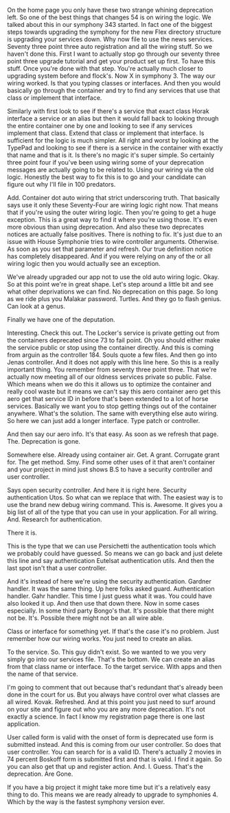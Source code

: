 On the home page you only have these two strange whining deprecation left. So
one of the best things that changes 54 is on wiring the logic. We talked about
this in our symphony 343 started. In fact one of the biggest steps towards
upgrading the symphony for the new Flex directory structure is upgrading your
services down. Why now file to use the news services. Seventy three point three
auto registration and all the wiring stuff. So we haven't done this. First I
want to actually stop go through our seventy three point three upgrade tutorial
and get your product set up first. To have this stuff. Once you're done with
that step. You're actually much closer to upgrading system before and flock's.
Now X in symphony 3. The way our wiring worked. Is that you typing classes or
interfaces. And then you would basically go through the container and try to
find any services that use that class or implement that interface.

Similarly with first look to see if there's a service that exact class Horak
interface a service or an alias but then it would fall back to looking through
the entire container one by one and looking to see if any services implement
that class. Extend that class or implement that interface. Is sufficient for
the logic is much simpler. All right and worst by looking at the TypePad and
looking to see if there is a service in the container with exactly that name
and that is it. Is there's no magic it's super simple. So certainly three point
four if you've been using wiring some of your deprecation messages are actually
going to be related to. Using our wiring via the old logic. Honestly the best
way to fix this is to go and your candidate can figure out why I'll file in 100
predators.

Add. Container dot auto wiring that strict underscoring truth. That basically
says use it only these Seventy-Four are wiring logic right now. That means that
if you're using the outer wiring logic. Then you're going to get a huge
exception. This is a great way to find it where you're using those. It's even
more obvious than using deprecation. And also these two deprecates notices are
actually false positives. There is nothing to fix. It's just due to an issue
with House Symphonie tries to wire controller arguments. Otherwise. As soon as
you set that parameter and refresh. Our true definition notice has completely
disappeared. And if you were relying on any of the or all wiring logic then you
would actually see an exception.

We've already upgraded our app not to use the old auto wiring logic. Okay. So
at this point we're in great shape. Let's step around a little bit and see what
other deprivations we can find. No deprecation on this page. So long as we ride
plus you Malakar password. Turtles. And they go to flash genius. Can look at a
genus.

Finally we have one of the deputation.

Interesting. Check this out. The Locker's service is private getting out from
the containers deprecated since 73 to fail point. Oh you should either make the
service public or stop using the container directly. And this is coming from
arguin as the controller 184. Souls quote a few files. And then go into Jenas
controller. And it does not apply with this line here. So this is a really
important thing. You remember from seventy three point three. That we're
actually now meeting all of our oldness services private so public. False.
Which means when we do this it allows us to optimize the container and really
cool waste but it means we can't say this aero container aero get this aero get
that service ID in before that's been extended to a lot of horse services.
Basically we want you to stop getting things out of the container anywhere.
What's the solution. The same with everything else auto wiring. So here we can
just add a longer interface. Type patch or controller.

And then say our aero info. It's that easy. As soon as we refresh that page.
The. Deprecation is gone.

Somewhere else. Already using container air. Get. A grant. Corrugate grant for.
The get method. Smy. Find some other uses of it that aren't container and your
project in mind just shows B.S to have a security controller and user
controller.

Says open security controller. And here it is right here. Security
authentication Utos. So what can we replace that with. The easiest way is to
use the brand new debug wiring command. This is. Awesome. It gives you a big
list of all of the type that you can use in your application. For all wiring.
And. Research for authentication.

There it is.

This is the type that we can use Persichetti the authentication tools which we
probably could have guessed. So means we can go back and just delete this line
and say authentication Eutelsat authentication utils. And then the last spot
isn't that a user controller.

And it's instead of here we're using the security authentication. Gardner
handler. It was the same thing. Up here folks asked guard. Authentication
handler. Gahr handler. This time I just guess what it was. You could have also
looked it up. And then use that down there. Now in some cases especially. In
some third party Bongo's that. It's possible that there might not be. It's.
Possible there might not be an all wire able.

Class or interface for something yet. If that's the case it's no problem. Just
remember how our wiring works. You just need to create an alias.

To the service. So. This guy didn't exist. So we wanted to we you very simply
go into our services file. That's the bottom. We can create an alias from that
class name or interface. To the target service. With apps and then the name of
that service.

I'm going to comment that out because that's redundant that's already been done
in the court for us. But you always have control over what classes are all
wired. Kovak. Refreshed. And at this point you just need to surf around on your
site and figure out who you are any more deprecation. It's not exactly a
science. In fact I know my registration page there is one last application.

User called form is valid with the onset of form is deprecated use form is
submitted instead. And this is coming from our user controller. So does that
user controller. You can search for is a valid ID. There's actually 2 movies in
74 percent Boskoff form is submitted first and that is valid. I find it again.
So you can also get that up and register action. And. I. Guess. That's the
deprecation. Are Gone.

If you have a big project it might take more time but it's a relatively easy
thing to do. This means we are ready already to upgrade to symphonies 4. Which
by the way is the fastest symphony version ever.
